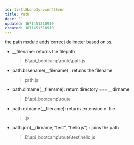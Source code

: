 ```yaml
---
id: 1istl8ksno3yrvxnn438vnn
title: Path
desc: ''
updated: 1671451310910
created: 1671451310910
---
```


the path module adds correct delimeter based on os. 

- __filename: returns the filepath 
    >E:\api_bootcamp\route\path.js
- path.basename(__filename) : returns the filename
    > path.js
- path.dirname(__filename): return directory === __dirname
    >E:\api_bootcamp\route
- path.extname(__filename): returns extension of file
    > .js
- path.join(__dirname, "test", "hello.js") : joins the path
    > E:\api_bootcamp\route\test\hello.js